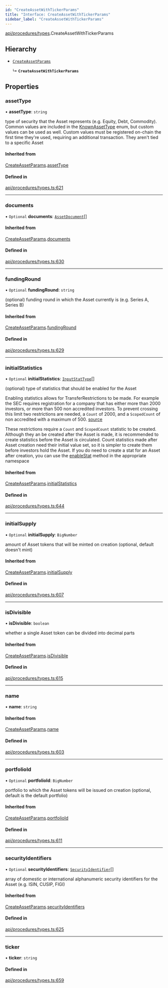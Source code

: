 ```yaml
---
id: "CreateAssetWithTickerParams"
title: "Interface: CreateAssetWithTickerParams"
sidebar_label: "CreateAssetWithTickerParams"
---
```


[api/procedures/types](../../../../../modules/API/Procedures/Types/Types.md).CreateAssetWithTickerParams

## Hierarchy

- [`CreateAssetParams`](../CreateAssetParams/CreateAssetParams.md)

  ↳ **`CreateAssetWithTickerParams`**

## Properties

### assetType

• **assetType**: `string`

type of security that the Asset represents (e.g. Equity, Debt, Commodity). Common values are included in the
  [KnownAssetType](../../../../../enums/API/Entities/Asset/Types/KnownAssetType/KnownAssetType.md) enum, but custom values can be used as well. Custom values must be registered on-chain the first time
  they're used, requiring an additional transaction. They aren't tied to a specific Asset

#### Inherited from

[CreateAssetParams](../CreateAssetParams/CreateAssetParams.md).[assetType](../CreateAssetParams/CreateAssetParams.md#assettype)

#### Defined in

[api/procedures/types.ts:621](https://github.com/PolymeshAssociation/polymesh-sdk/blob/654b99c8d/src/api/procedures/types.ts#L621)

___

### documents

• `Optional` **documents**: [`AssetDocument`](../../../Entities/Asset/Types/AssetDocument/AssetDocument.md)[]

#### Inherited from

[CreateAssetParams](../CreateAssetParams/CreateAssetParams.md).[documents](../CreateAssetParams/CreateAssetParams.md#documents)

#### Defined in

[api/procedures/types.ts:630](https://github.com/PolymeshAssociation/polymesh-sdk/blob/654b99c8d/src/api/procedures/types.ts#L630)

___

### fundingRound

• `Optional` **fundingRound**: `string`

(optional) funding round in which the Asset currently is (e.g. Series A, Series B)

#### Inherited from

[CreateAssetParams](../CreateAssetParams/CreateAssetParams.md).[fundingRound](../CreateAssetParams/CreateAssetParams.md#fundinground)

#### Defined in

[api/procedures/types.ts:629](https://github.com/PolymeshAssociation/polymesh-sdk/blob/654b99c8d/src/api/procedures/types.ts#L629)

___

### initialStatistics

• `Optional` **initialStatistics**: [`InputStatType`](../../../../../modules/API/Entities/Types/Types.md#inputstattype)[]

(optional) type of statistics that should be enabled for the Asset

Enabling statistics allows for TransferRestrictions to be made. For example the SEC requires registration for a company that
has either more than 2000 investors, or more than 500 non accredited investors. To prevent crossing this limit two restrictions are
needed, a `Count` of 2000, and a `ScopedCount` of non accredited with a maximum of 500. [source](https://www.sec.gov/info/smallbus/secg/jobs-act-section-12g-small-business-compliance-guide.htm)

These restrictions require a `Count` and `ScopedCount` statistic to be created. Although they an be created after the Asset is made, it is recommended to create statistics
before the Asset is circulated. Count statistics made after Asset creation need their initial value set, so it is simpler to create them before investors hold the Asset.
If you do need to create a stat for an Asset after creation, you can use the [enableStat](../../../../../classes/API/Entities/Asset/Fungible/TransferRestrictions/TransferRestrictionBase/TransferRestrictionBase.md#enablestat) method in
the appropriate namespace

#### Inherited from

[CreateAssetParams](../CreateAssetParams/CreateAssetParams.md).[initialStatistics](../CreateAssetParams/CreateAssetParams.md#initialstatistics)

#### Defined in

[api/procedures/types.ts:644](https://github.com/PolymeshAssociation/polymesh-sdk/blob/654b99c8d/src/api/procedures/types.ts#L644)

___

### initialSupply

• `Optional` **initialSupply**: `BigNumber`

amount of Asset tokens that will be minted on creation (optional, default doesn't mint)

#### Inherited from

[CreateAssetParams](../CreateAssetParams/CreateAssetParams.md).[initialSupply](../CreateAssetParams/CreateAssetParams.md#initialsupply)

#### Defined in

[api/procedures/types.ts:607](https://github.com/PolymeshAssociation/polymesh-sdk/blob/654b99c8d/src/api/procedures/types.ts#L607)

___

### isDivisible

• **isDivisible**: `boolean`

whether a single Asset token can be divided into decimal parts

#### Inherited from

[CreateAssetParams](../CreateAssetParams/CreateAssetParams.md).[isDivisible](../CreateAssetParams/CreateAssetParams.md#isdivisible)

#### Defined in

[api/procedures/types.ts:615](https://github.com/PolymeshAssociation/polymesh-sdk/blob/654b99c8d/src/api/procedures/types.ts#L615)

___

### name

• **name**: `string`

#### Inherited from

[CreateAssetParams](../CreateAssetParams/CreateAssetParams.md).[name](../CreateAssetParams/CreateAssetParams.md#name)

#### Defined in

[api/procedures/types.ts:603](https://github.com/PolymeshAssociation/polymesh-sdk/blob/654b99c8d/src/api/procedures/types.ts#L603)

___

### portfolioId

• `Optional` **portfolioId**: `BigNumber`

portfolio to which the Asset tokens will be issued on creation (optional, default is the default portfolio)

#### Inherited from

[CreateAssetParams](../CreateAssetParams/CreateAssetParams.md).[portfolioId](../CreateAssetParams/CreateAssetParams.md#portfolioid)

#### Defined in

[api/procedures/types.ts:611](https://github.com/PolymeshAssociation/polymesh-sdk/blob/654b99c8d/src/api/procedures/types.ts#L611)

___

### securityIdentifiers

• `Optional` **securityIdentifiers**: [`SecurityIdentifier`](../../../Entities/Asset/Types/SecurityIdentifier/SecurityIdentifier.md)[]

array of domestic or international alphanumeric security identifiers for the Asset (e.g. ISIN, CUSIP, FIGI)

#### Inherited from

[CreateAssetParams](../CreateAssetParams/CreateAssetParams.md).[securityIdentifiers](../CreateAssetParams/CreateAssetParams.md#securityidentifiers)

#### Defined in

[api/procedures/types.ts:625](https://github.com/PolymeshAssociation/polymesh-sdk/blob/654b99c8d/src/api/procedures/types.ts#L625)

___

### ticker

• **ticker**: `string`

#### Defined in

[api/procedures/types.ts:659](https://github.com/PolymeshAssociation/polymesh-sdk/blob/654b99c8d/src/api/procedures/types.ts#L659)
